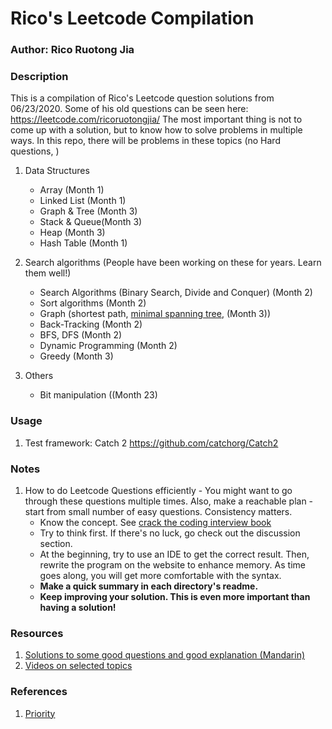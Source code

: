 # Rico's Leetcode Compilation

### Author: Rico Ruotong Jia

### Description
This is a compilation of Rico's Leetcode question solutions from 06/23/2020. Some of his old questions can be seen here: https://leetcode.com/ricoruotongjia/
The most important thing is not to come up with a solution, but to know how to solve problems in multiple ways. 
In this repo, there will be problems in these topics (no Hard questions,  )
1. Data Structures
    - Array (Month 1)
    - Linked List (Month 1)
    - Graph & Tree (Month 3)
    - Stack & Queue(Month 3)
    - Heap (Month 3)
    - Hash Table (Month 1)  

2. Search algorithms (People have been working on these for years. Learn them well!)
    - Search Algorithms (Binary Search, Divide and Conquer) (Month 2)
    - Sort algorithms (Month 2)
    - Graph (shortest path, [minimal spanning tree](https://www.geeksforgeeks.org/kruskals-minimum-spanning-tree-algorithm-greedy-algo-2/), (Month 3))
    - Back-Tracking (Month 2)
    - BFS, DFS (Month 2)
    - Dynamic Programming (Month 2)
    - Greedy (Month 3)
    
3. Others 
    - Bit manipulation ((Month 23)
    
### Usage
1. Test framework: Catch 2
https://github.com/catchorg/Catch2


### Notes
1. How to do Leetcode Questions efficiently - You might want to go through these questions multiple times. Also, make a reachable plan - start from small number of easy questions.
Consistency matters.    
    - Know the concept. See [crack the coding interview book](http://ahmed-badawy.com/blog/wp-content/uploads/2018/10/Cracking-the-Coding-Interview-6th-Edition-189-Programming-Questions-and-Solutions.pdf)
    - Try to think first. If there's no luck, go check out the discussion section. 
    - At the beginning, try to use an IDE to get the correct result. Then, rewrite the program on the website to enhance memory. As time goes along, you will get more comfortable with the syntax. 
    - **Make a quick summary in each directory's readme.** 
    - **Keep improving your solution. This is even more important than having a solution!**
    
### Resources 
1. [Solutions to some good questions and good explanation (Mandarin)](https://github.com/pezy/LeetCode)
2. [Videos on selected topics](https://www.youtube.com/playlist?list=PLx5pC21u5orQbjA_hpVzES5gcBNFrPsXW)

### References 
1. [Priority](https://www.zhihu.com/question/321738058/answer/1279464192) 
